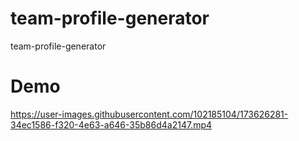 # team-profile-generator
team-profile-generator

# Demo
https://user-images.githubusercontent.com/102185104/173626281-34ec1586-f320-4e63-a646-35b86d4a2147.mp4

